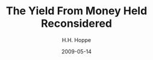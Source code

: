 ---
layout: writing
title: The Yield From Money Held Reconsidered
date: 2009-05-14
categories: ['Money and Austrian Economics']
author: ['H.H. Hoppe']
excerpt: I have chosen the title of my lecture after a famous article by William H. Hutt, "The Yield from Money Held." Like Hutt, I want to attack the following notion that money held in cash balances and deposit accounts is somehow "unproductive," "barren," or "sterile," offering a "yield of nil"; that only consumer goods and producer (investment) goods are productive of human welfare; that the only productive use of money lies in its "circulation," i.e., in its spending on consumer or producer goods; and that the holding, i.e., the not spending, of money diminishes future consumption and production.
external_url: https://mises.org/library/yield-money-held-reconsidered
---